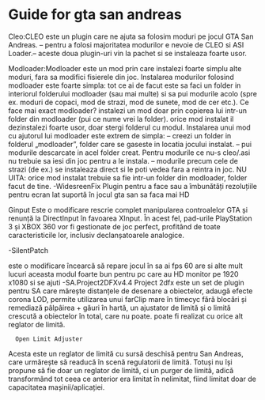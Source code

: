   # Guide  for gta san andreas 
 
 
 Cleo:CLEO este un plugin care ne ajuta sa folosim moduri pe jocul GTA San Andreas. 
– pentru a folosi majoritatea modurilor e nevoie de CLEO si ASI Loader.– aceste doua plugin-uri vin la pachet si se instaleaza foarte usor.

Modloader:Modloader este un mod prin care instalezi foarte simplu alte moduri, fara sa modifici fisierele din joc.
Instalarea modurilor folosind modloader este foarte simpla: tot ce ai de facut este sa faci un folder in interiorul folderului modloader (sau mai multe) si sa pui modurile acolo (spre ex. moduri de copaci, mod de strazi, mod de sunete, mod de cer etc.).
                  Ce face mai exact modloader?
instalezi un mod doar prin copierea lui intr-un folder din modloader (pui ce nume vrei la folder).
orice mod instalat il dezinstalezi foarte usor, doar stergi folderul cu modul.
Instalarea unui mod cu ajutorul lui modloader este extrem de simpla:
– creezi un folder in folderul „modloader”, folder care se gaseste in locatia jocului instalat.
– pui modurile descarcate in acel folder creat.
Pentru modurile ce nu-s cleo/.asi nu trebuie sa iesi din joc pentru a le instala.
– modurile precum cele de strazi (de ex.) se instaleaza direct si le poti vedea fara a reintra in joc.
NU UITA: orice mod instalat trebuie sa fie intr-un folder din modloader, folder facut de tine.
-WidesreenFix 
            Plugin pentru a face sau a îmbunătăți rezoluțiile pentru ecran lat suportă în jocul  gta san sa faca mai HD



   Ginput 
Este o modificare rescrie complet manipularea controalelor GTA și renunță la DirectInput în favoarea XInput. În acest fel, pad-urile PlayStation 3 și XBOX 360 vor fi gestionate de joc perfect, profitând de toate caracteristicile lor, inclusiv declanșatoarele analogice.
     


-SilentPatch

este  o  modificare încearcă să repare   jocul în   sa ai fps 60    are  si alte mult lucuri  aceasta  modul foarte bun   pentru pc care au HD monitor pe 1920 x1080  si se ajuti 
        -SA.Project2DFXv4.4
Project 2dfx este un set de plugin pentru SA care mărește distanțele de desenare a obiectelor, adaugă efecte corona LOD, permite utilizarea unui farClip mare în timecyc fără blocări și remediază pâlpâirea + găuri în hartă, un ajustator de limită și o limită crescută a obiectelor în total, care nu poate. poate fi realizat cu orice alt reglator de limită.

      Open Limit Adjuster
Acesta este un reglator de limită cu sursă 
deschisă pentru San Andreas, care urmărește să readucă în scenă regulatorii de limită.
Totuși nu își propune să fie doar un reglator de limită, ci un purger de limită, adică transformând tot ceea ce anterior era limitat în nelimitat, fiind limitat doar de capacitatea mașinii/aplicației.
